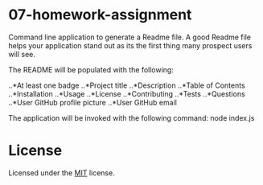 # 07-homework-assignment

  Command line application to generate a Readme file. A good Readme file helps your application stand out as its the first thing many prospect users will see.

The README will be populated with the following:

..*At least one badge
..*Project title
..*Description
..*Table of Contents
..*Installation
..*Usage
..*License
..*Contributing
..*Tests
..*Questions
..*User GitHub profile picture
..*User GitHub email
    
    
The application will be invoked with the following command: node index.js

# License

Licensed under the [MIT](https://github.com/johncosper/07-homework-assignment/blob/master/License.txt) license.
